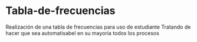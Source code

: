 ﻿# Tabla-de-frecuencias
Realización de una tabla de frecuencias para uso de estudiante
Tratando de hacer que sea automatisabel en su mayoria todos los procesos
